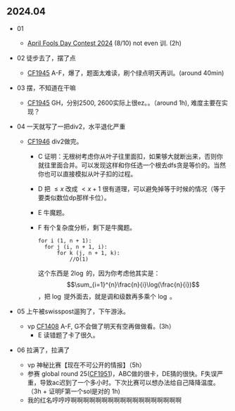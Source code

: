 ## 2024.04

- 01
  - [April Fools Day Contest 2024](https://codeforces.com/contest/1952) (8/10) not even 训. (2h)
- 02 徒步去了，摆了点
  - [CF1945](https://codeforces.com/contest/1945) A-F，爆了，题面太难读，刷个绿点明天再训。(around 40min)

- 03 摆，不知道在干嘛
  - [CF1945](https://codeforces.com/contest/1945) GH，分别2500, 2600实际上很ez。。（around 1h), 难度主要在实现？

- 04 一天就写了一把div2，水平退化严重

  - [CF1946](https://codeforces.com/contest/1946) div2做完。

    - C 证明：无根树考虑你从叶子往里面扣，如果够大就断出来，否则你就往里面合并。可以发现这样和你任选一个根去dfs贪是等价的。当然你也可以直接模拟从叶子扣的过程。

    - D 把 $\le x$ 改成 $< x + 1$ 很有道理，可以避免掉等于时候的情况（等于要类似数位dp那样卡位）。

    - E 牛魔题。

    - F 有个复杂度分析，剩下是牛魔题。

      ```
      for i (1, n + 1):
      	for j (i, n + 1, i):
      		for k (j, n + 1, k):
      			//O(1)
      ```

      这个东西是 $2\log$ 的，因为你考虑他其实是： $$\sum_{i=1}^{n}\frac{n}{i}\log(\frac{n}{i})$$ ，把 $\log$ 提外面去，就是调和级数再多乘个 $\log$ 。

- 05 上午被swisspost遛狗了，下午游泳。
  - vp [CF1408](https://codeforces.com/contest/1408) A-F, G不会做了明天有空再做做看。(3h）
    - E 读错题了卡了很久。

- 06 拉满了，拉满了

  - vp 神秘比赛【现在不可公开的情报】（5h）
  - 参赛 global round 25([CF1951](https://codeforces.com/contest/1951))，ABC做的很卡，DE猜的很快。F失误严重，导致ac迟到了一个多小时。下次比赛可以想办法给自己降降温度。（3h + 证明F第一个sol是对的 1h)
  - 我的红名哼哼哼啊啊啊啊啊啊啊啊啊啊啊啊啊啊啊啊啊啊